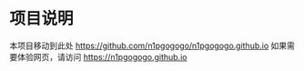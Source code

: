 # 项目说明

本项目移动到此处 https://github.com/n1pgogogo/n1pgogogo.github.io
如果需要体验网页，请访问 https://n1pgogogo.github.io